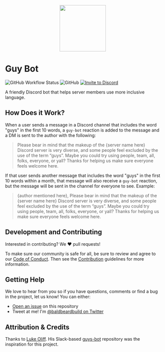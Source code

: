 <div style="text-align:center">
<img src="https://user-images.githubusercontent.com/1228996/130375070-1e69510b-1ef7-46d5-b327-db0a3d6b0ba4.png" width="150px" style="margin: 0 auto;">
</div>

# Guy Bot

![GitHub Workflow Status](https://img.shields.io/github/workflow/status/michaeljolley/discord-guy-bot/CD) ![GitHub](https://img.shields.io/github/license/michaeljolley/discord-guy-bot) [![Invite to Discord](https://img.shields.io/badge/discord-invite-blueviolet)](https://discord.com/oauth2/authorize?client_id=878808315528871936&permissions=0&scope=bot%20messages.read)

A friendly Discord bot that helps server members use more inclusive language.

## How Does it Work?

When a user sends a message in a Discord channel that includes the word "guys" in the
first 10 words, a `guy-bot` reaction is added to the message and a DM is sent
to the author with the following:

> Please bear in mind that the makeup of the {server name here} Discord server
> is very diverse, and some people feel excluded by the use of the term “guys”.
> Maybe you could try using people, team, all, folks, everyone, or yall? Thanks
> for helping us make sure everyone feels welcome here.

If that user sends another message that includes the word "guys" in the first 10
words within a month, that message will also receive a `guy-bot` reaction, but
the message will be sent in the channel for everyone to see. Example:

> {author mentioned here}, Please bear in mind that the makeup of the
> {server name here} Discord server is very diverse, and some people
> feel excluded by the use of the term “guys”. Maybe you could try using
> people, team, all, folks, everyone, or yall? Thanks for helping us make
> sure everyone feels welcome here.

## Development and Contributing

Interested in contributing? We ❤️ pull requests!

To make sure our community is safe for all, be sure to review and agree to our
[Code of Conduct](./CODE_OF_CONDUCT.md). Then see the
[Contribution](./CONTRIBUTING.md) guidelines for more information.

## Getting Help

We love to hear from you so if you have questions, comments or find a bug in the
project, let us know! You can either:

- [Open an issue](https://github.com/michaeljolley/discord-guy-bot/issues/new) on this repository
- Tweet at me! I'm [@baldbeardbuild on Twitter](https://twitter.com/baldbeardbuild)

## Attribution & Credits

Thanks to [Luke Oliff](https://github.com/lukeocodes). His Slack-based
[guys-bot](https://github.com/lukeocodes/guys-bot) repository was the inspiration for this project.
